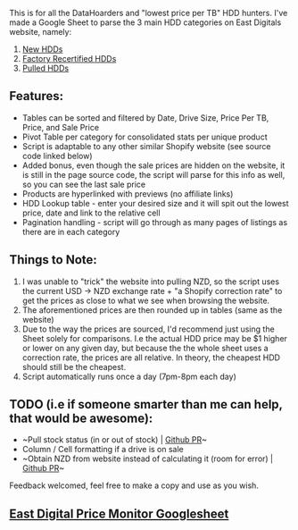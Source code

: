 This is for all the DataHoarders and "lowest price per TB" HDD hunters. I've made a Google Sheet to parse the 3 main HDD categories on East Digitals website, namely: 

1. [New HDDs](https://east-digital.myshopify.com/collections/hdd)
2. [Factory Recertified HDDs](https://east-digital.myshopify.com/collections/factory-recertified)
3. [Pulled HDDs](https://east-digital.myshopify.com/collections/pulls-hdd)

## Features:

* Tables can be sorted and filtered by Date, Drive Size, Price Per TB, Price, and Sale Price
* Pivot Table per category for consolidated stats per unique product
* Script is adaptable to any other similar Shopify website (see source code linked below)
* Added bonus, even though the sale prices are hidden on the website, it is still in the page source code, the script will parse for this info as well, so you can see the last sale price
* Products are hyperlinked with previews (no affiliate links)
* HDD Lookup table - enter your desired size and it will spit out the lowest price, date and link to the relative cell
* Pagination handling - script will go through as many pages of listings as there are in each category


## Things to Note:

1. I was unable to "trick" the website into pulling NZD, so the script uses the current USD -> NZD exchange rate + "a Shopify correction rate" to get the prices as close to what we see when browsing the website. 
2. The aforementioned prices are then rounded up in tables (same as the website)
3. Due to the way the prices are sourced, I'd recommend just using the Sheet solely for comparisons. I.e the actual HDD price may be $1 higher or lower on any given day, but because the the whole sheet uses a correction rate, the prices are all relative. In theory, the cheapest HDD should still be the cheapest. 
3. Script automatically runs once a day (7pm-8pm each day)

## TODO (i.e if someone smarter than me can help, that would be awesome):

* ~Pull stock status (in or out of stock) | [Github PR](https://github.com/Moodkiller/east-digital-price-monitor/pull/1)~
* Column / Cell formatting if a drive is on sale 
* ~Obtain NZD from website instead of calculating it (room for error) | [Github PR](https://github.com/Moodkiller/east-digital-price-monitor/pull/2)~

Feedback welcomed, feel free to make a copy and use as you wish. 

## [East Digital Price Monitor Googlesheet](https://docs.google.com/spreadsheets/d/1K3oTze5Y3n_2HeYcEgY4tnceJOb4jhwx_k-vVn1imPA/edit?usp=sharing)
